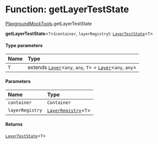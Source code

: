 # Function: getLayerTestState

[PlaygroundMockTools](/auto-docs/playground-react/modules/PlaygroundMockTools.md).getLayerTestState

**getLayerTestState**<`T`>(`container`, `layerRegistry`): [`LayerTestState`](/auto-docs/playground-react/classes/PlaygroundMockTools.LayerTestState.md)<`T`>

#### Type parameters

| Name | Type |
| :------ | :------ |
| `T` | extends [`Layer`](/auto-docs/playground-react/classes/Layer.md)<`any`, `any`, `T`> = [`Layer`](/auto-docs/playground-react/classes/Layer.md)<`any`, `any`> |

#### Parameters

| Name | Type |
| :------ | :------ |
| `container` | `Container` |
| `layerRegistry` | [`LayerRegistry`](/auto-docs/playground-react/interfaces/LayerRegistry.md)<`T`> |

#### Returns

[`LayerTestState`](/auto-docs/playground-react/classes/PlaygroundMockTools.LayerTestState.md)<`T`>
